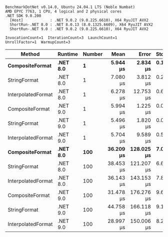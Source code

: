 ```

BenchmarkDotNet v0.14.0, Ubuntu 24.04.1 LTS (Noble Numbat)
AMD EPYC 7763, 1 CPU, 4 logical and 2 physical cores
.NET SDK 9.0.200
  [Host]            : .NET 9.0.2 (9.0.225.6610), X64 RyuJIT AVX2
  ShortRun-.NET 8.0 : .NET 8.0.13 (8.0.1325.6609), X64 RyuJIT AVX2
  ShortRun-.NET 9.0 : .NET 9.0.2 (9.0.225.6610), X64 RyuJIT AVX2

InvocationCount=1  IterationCount=3  LaunchCount=1  
UnrollFactor=1  WarmupCount=3  

```
| Method             | Runtime  | Number | Mean      | Error      | StdDev    | Min       | Max       | Allocated |
|------------------- |--------- |------- |----------:|-----------:|----------:|----------:|----------:|----------:|
| **CompositeFormat**    | **.NET 8.0** | **1**      |  **5.944 μs** |   **2.834 μs** | **0.1553 μs** |  **5.771 μs** |  **6.071 μs** |     **872 B** |
| StringFormat       | .NET 8.0 | 1      |  7.080 μs |   3.812 μs | 0.2090 μs |  6.853 μs |  7.264 μs |     896 B |
| InterpolatedFormat | .NET 8.0 | 1      |  6.278 μs |  12.753 μs | 0.6990 μs |  5.821 μs |  7.083 μs |     872 B |
| CompositeFormat    | .NET 9.0 | 1      |  5.994 μs |   1.225 μs | 0.0672 μs |  5.950 μs |  6.071 μs |     872 B |
| StringFormat       | .NET 9.0 | 1      |  5.496 μs |   1.820 μs | 0.0998 μs |  5.420 μs |  5.609 μs |     272 B |
| InterpolatedFormat | .NET 9.0 | 1      |  5.704 μs |   9.589 μs | 0.5256 μs |  5.099 μs |  6.051 μs |     872 B |
| **CompositeFormat**    | **.NET 8.0** | **100**    | **36.209 μs** | **128.025 μs** | **7.0175 μs** | **32.028 μs** | **44.311 μs** |   **14336 B** |
| StringFormat       | .NET 8.0 | 100    | 38.453 μs | 121.207 μs | 6.6437 μs | 34.399 μs | 46.120 μs |   16736 B |
| InterpolatedFormat | .NET 8.0 | 100    | 36.143 μs | 143.153 μs | 7.8467 μs | 31.468 μs | 45.202 μs |   14336 B |
| CompositeFormat    | .NET 9.0 | 100    | 31.478 μs | 176.276 μs | 9.6623 μs | 25.567 μs | 42.628 μs |   14336 B |
| StringFormat       | .NET 9.0 | 100    | 44.758 μs | 166.118 μs | 9.1055 μs | 35.812 μs | 54.014 μs |   16736 B |
| InterpolatedFormat | .NET 9.0 | 100    | 28.997 μs | 150.006 μs | 8.2223 μs | 24.155 μs | 38.491 μs |   14336 B |

